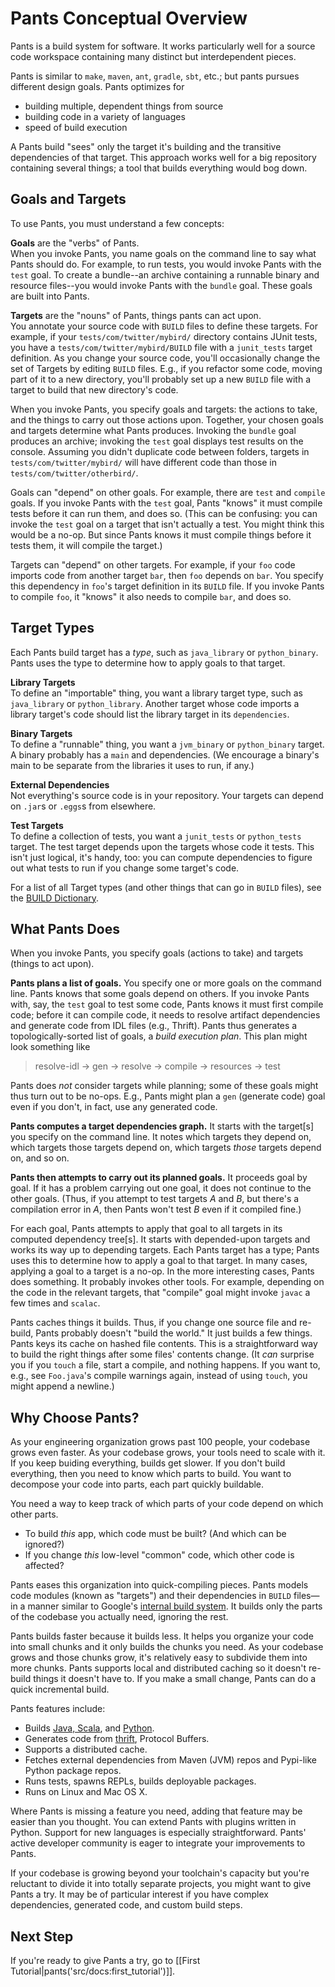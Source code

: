 Pants Conceptual Overview
=========================

Pants is a build system for software. It works particularly well for a source code workspace
containing many distinct but interdependent pieces.

Pants is similar to `make`, `maven`, `ant`, `gradle`, `sbt`, etc.; but
pants pursues different design goals. Pants optimizes for

-   building multiple, dependent things from source
-   building code in a variety of languages
-   speed of build execution

A Pants build "sees" only the target it's building and the transitive
dependencies of that target. This approach works well for a big
repository containing several things; a tool that builds everything
would bog down.

Goals and Targets
-----------------

To use Pants, you must understand a few concepts:

**Goals** are the "verbs" of Pants.<br>
When you invoke Pants, you name goals on the command line to say what
Pants should do. For example, to run tests, you would invoke Pants with
the `test` goal. To create a bundle--an archive containing a runnable
binary and resource files--you would invoke Pants with the `bundle`
goal. These goals are built into Pants.

**Targets** are the "nouns" of Pants, things pants can act upon.<br>
You annotate your source code with `BUILD` files to define these
targets. For example, if your `tests/com/twitter/mybird/` directory
contains JUnit tests, you have a `tests/com/twitter/mybird/BUILD` file
with a `junit_tests` target definition. As you change your source code,
you'll occasionally change the set of Targets by editing `BUILD` files.
E.g., if you refactor some code, moving part of it to a new directory,
you'll probably set up a new `BUILD` file with a target to build that
new directory's code.

When you invoke Pants, you specify goals and targets: the actions to
take, and the things to carry out those actions upon. Together, your
chosen goals and targets determine what Pants produces. Invoking the
`bundle` goal produces an archive; invoking the `test` goal displays
test results on the console. Assuming you didn't duplicate code between
folders, targets in `tests/com/twitter/mybird/` will have different code
than those in `tests/com/twitter/otherbird/`.

Goals can "depend" on other goals. For example, there are `test` and
`compile` goals. If you invoke Pants with the `test` goal, Pants "knows"
it must compile tests before it can run them, and does so. (This can be
confusing: you can invoke the `test` goal on a target that isn't
actually a test. You might think this would be a no-op. But since Pants
knows it must compile things before it tests them, it will compile the
target.)

Targets can "depend" on other targets. For example, if your `foo` code
imports code from another target `bar`, then `foo` depends on `bar`. You
specify this dependency in `foo`'s target definition in its `BUILD`
file. If you invoke Pants to compile `foo`, it "knows" it also needs to
compile `bar`, and does so.

Target Types
------------

Each Pants build target has a *type*, such as `java_library` or
`python_binary`. Pants uses the type to determine how to apply goals to
that target.

**Library Targets**<br>
To define an "importable" thing, you want a library target type, such as
`java_library` or `python_library`. Another target whose code imports a
library target's code should list the library target in its
`dependencies`.

**Binary Targets**<br>
To define a "runnable" thing, you want a `jvm_binary` or `python_binary`
target. A binary probably has a `main` and dependencies. (We encourage a
binary's main to be separate from the libraries it uses to run, if any.)

**External Dependencies**<br>
Not everything's source code is in your repository. Your targets can
depend on `.jar`s or `.eggs`s from elsewhere.

**Test Targets**<br>
To define a collection of tests, you want a `junit_tests` or
`python_tests` target. The test target depends upon the targets whose
code it tests. This isn't just logical, it's handy, too: you can
compute dependencies to figure out what tests to run if you change some
target's code.

For a list of all Target types (and other things that can go in `BUILD`
files), see the <a href="build_dictionary.html">BUILD Dictionary</a>.

What Pants Does
---------------

When you invoke Pants, you specify goals (actions to take) and targets
(things to act upon).

**Pants plans a list of goals.** You specify one or more goals on the
command line. Pants knows that some goals depend on others. If you
invoke Pants with, say, the `test` goal to test some code, Pants knows
it must first compile code; before it can compile code, it needs to
resolve artifact dependencies and generate code from IDL files (e.g.,
Thrift). Pants thus generates a topologically-sorted list of goals, a
*build execution plan*. This plan might look something like

> resolve-idl -\> gen -\> resolve -\> compile -\> resources -\> test

Pants does *not* consider targets while planning; some of these goals
might thus turn out to be no-ops. E.g., Pants might plan a `gen`
(generate code) goal even if you don't, in fact, use any generated code.

**Pants computes a target dependencies graph.** It starts with the
target[s] you specify on the command line. It notes which targets they
depend on, which targets those targets depend on, which targets *those*
targets depend on, and so on.

**Pants then attempts to carry out its planned goals.** It proceeds goal
by goal. If it has a problem carrying out one goal, it does not continue
to the other goals. (Thus, if you attempt to test targets *A* and *B*,
but there's a compilation error in *A*, then Pants won't test *B* even
if it compiled fine.)

For each goal, Pants attempts to apply that goal to all targets in its
computed dependency tree[s]. It starts with depended-upon targets and
works its way up to depending targets. Each Pants target has a type;
Pants uses this to determine how to apply a goal to that target. In many
cases, applying a goal to a target is a no-op. In the more interesting
cases, Pants does something. It probably invokes other tools. For
example, depending on the code in the relevant targets, that "compile"
goal might invoke `javac` a few times and `scalac`.

Pants caches things it builds. Thus, if you change one source file and
re-build, Pants probably doesn't "build the world." It just builds a few
things. Pants keys its cache on hashed file contents. This is a
straightforward way to build the right things after some files' contents
change. (It *can* surprise you if you `touch` a file, start a compile,
and nothing happens. If you want to, e.g., see `Foo.java`'s compile
warnings again, instead of using `touch`, you might append a newline.)

Why Choose Pants?
-----------------

As your engineering organization grows past 100 people, your codebase grows even faster.
As your codebase grows, your tools need to scale with it. If you keep buiding everything, builds
get slower. If you don't build everything, then you need to know which parts to build. You want
to decompose your code into parts, each part quickly buildable.

You need a way to keep track of which parts of your code depend on which other parts.

* To build *this* app, which code must be built? (And which can be ignored?)
* If you change *this* low-level "common" code, which other code is affected?

Pants eases this organization into quick-compiling pieces. Pants models code modules (known as
"targets") and their dependencies in `BUILD` files—in a manner similar to Google's [internal build
system](http://google-engtools.blogspot.com/2011/08/build-in-cloud-how-build-system-works.html).
It builds only the parts of the codebase you actually need, ignoring the rest.

Pants builds faster because it builds less. It helps you organize your code into small chunks and it
only builds the chunks you need. As your codebase grows and those chunks grow, it's relatively easy
to subdivide them into more chunks. Pants supports local and distributed caching so it doesn't
re-build things it doesn't have to. If you make a small change, Pants can do a quick incremental
build.

Pants features include:

- Builds [Java, Scala](http://pantsbuild.github.io/JVMProjects.html), and
  [Python](http://pantsbuild.github.io/python-readme.html).
- Generates code from [thrift](http://pantsbuild.github.io/ThriftDeps.html), Protocol
  Buffers.
- Supports a distributed cache.
- Fetches external dependencies from Maven (JVM) repos and Pypi-like Python package repos.
- Runs tests, spawns REPLs, builds deployable packages.
- Runs on Linux and Mac OS X.

Where Pants is missing a feature you need, adding that feature may be easier than you thought.
You can extend Pants with plugins written in Python. Support for new languages is especially
straightforward. Pants' active developer community is eager to integrate your improvements to Pants.

If your codebase is growing beyond your toolchain's capacity but you're reluctant to divide it
into totally separate projects, you might want to give Pants a try. It may be of particular
interest if you have complex dependencies, generated code, and custom build steps.

Next Step
---------

If you're ready to give Pants a try, go to
[[First Tutorial|pants('src/docs:first_tutorial')]].
